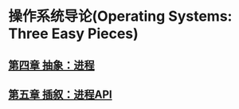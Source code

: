 # 操作系统导论(Operating Systems: Three Easy Pieces)


## [第四章 抽象：进程](https://github.com/dqxcj/Operating_Systems_Three_Easy_Pieces_answer/tree/main/chapter4/answer.md)

## [第五章 插叙：进程API](https://github.com/dqxcj/Operating_Systems_Three_Easy_Pieces_answer/tree/main/chapter5/answer.md)